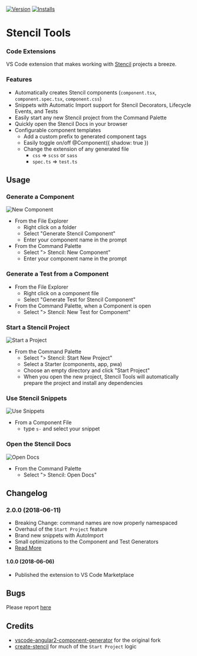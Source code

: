 [![Version](https://vsmarketplacebadge.apphb.com/version/natemoo-re.vscode-stencil-tools.svg)](https://marketplace.visualstudio.com/items?itemName=natemoo-re.vscode-stencil-tools) 
[![Installs](https://vsmarketplacebadge.apphb.com/installs/natemoo-re.vscode-stencil-tools.svg)](https://marketplace.visualstudio.com/items?itemName=natemoo-re.vscode-stencil-tools)

# Stencil Tools
### Code Extensions

VS Code extension that makes working with [Stencil](https://stenciljs.com/) projects a breeze.

### Features
- Automatically creates Stencil components (`component.tsx`, `component.spec.tsx`, `component.css`)
- Snippets with Automatic Import support for Stencil Decorators, Lifecycle Events, and Tests
- Easily start any new Stencil project from the Command Palette
- Quickly open the Stencil Docs in your browser
- Configurable component templates
    - Add a custom prefix to generated component tags
    - Easily toggle on/off @Component({ shadow: true })
    - Change the extension of any generated file
        - `css` => `scss` or `sass`
        - `spec.ts` => `test.ts`

## Usage
### Generate a Component
![New Component](./assets/tutorial/new-component.gif)
- From the File Explorer
    - Right click on a folder
    - Select "Generate Stencil Component"
    - Enter your component name in the prompt
- From the Command Palette
    - Select "> Stencil: New Component"
    - Enter your component name in the prompt

### Generate a Test from a Component
- From the File Explorer
    - Right click on a component file
    - Select "Generate Test for Stencil Component"
- From the Command Palette, when a Component is open
    - Select "> Stencil: New Test for Component"

### Start a Stencil Project
![Start a Project](./assets/tutorial/new-project.gif)
- From the Command Palette
    - Select "> Stencil: Start New Project"
    - Select a Starter (components, app, pwa)
    - Choose an empty directory and click "Start Project"
    - When you open the new project, Stencil Tools will automatically prepare the project and install any dependencies

### Use Stencil Snippets
![Use Snippets](./assets/tutorial/use-snippets.gif)
- From a Component File
    - type `s-` and select your snippet

### Open the Stencil Docs
![Open Docs](./assets/tutorial/open-docs.gif)
- From the Command Palette
    - Select "> Stencil: Open Docs"

## Changelog
### 2.0.0 (2018-06-11)
- Breaking Change: command names are now properly namespaced
- Overhaul of the `Start Project` feature
- Brand new snippets with AutoImport
- Small optimizations to the Component and Test Generators
- [Read More](./CHANGELOG.md#2.0.0)

#### 1.0.0 (2018-06-06)
- Published the extension to VS Code Marketplace

## Bugs
Please report [here](https://github.com/natemoo-re/vscode-stencil-tools/issues)

## Credits
- [vscode-angular2-component-generator](https://github.com/dbaikov/vscode-angular2-component-generator) for the original fork
- [create-stencil](https://github.com/ionic-team/create-stencil) for much of the `Start Project` logic